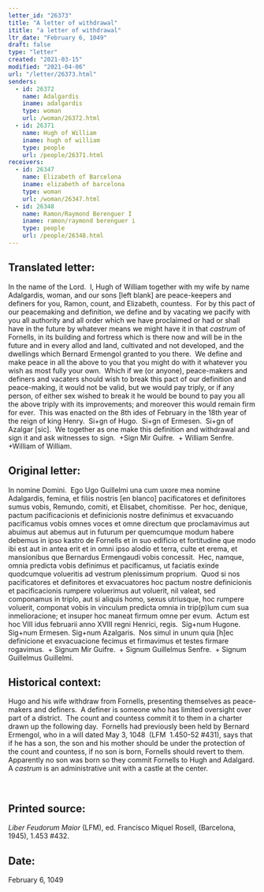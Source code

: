 ```yaml
---
letter_id: "26373"
title: "A letter of withdrawal"
ititle: "a letter of withdrawal"
ltr_date: "February 6, 1049"
draft: false
type: "letter"
created: "2021-03-15"
modified: "2021-04-06"
url: "/letter/26373.html"
senders:
  - id: 26372
    name: Adalgardis
    iname: adalgardis
    type: woman
    url: /woman/26372.html
  - id: 26371
    name: Hugh of William
    iname: hugh of william
    type: people
    url: /people/26371.html
receivers:
  - id: 26347
    name: Elizabeth of Barcelona
    iname: elizabeth of barcelona
    type: woman
    url: /woman/26347.html
  - id: 26348
    name: Ramon/Raymond Berenguer I
    iname: ramon/raymond berenguer i
    type: people
    url: /people/26348.html
---
```

<h2> Translated letter:</h2><p>In the name of the Lord.&nbsp; I, Hugh of William together with my wife by name Adalgardis, woman, and our sons [left blank] are peace-keepers and definers for you, Ramon, count, and Elizabeth, countess.&nbsp; For by this pact of our peacemaking and definition, we define and by vacating we pacify with you all authority and all order which we have proclaimed or had or shall have in the future by whatever means we might have it in that <em>castrum</em> of Fornells, in its building and fortress which is there now and will be in the future and in every allod and land, cultivated and not developed, and the dwellings which Bernard Ermengol granted to you there.&nbsp; We define and make peace in all the above to you that you might do with it whatever you wish as most fully your own.&nbsp; Which if we (or anyone), peace-makers and definers and vacaters should wish to break this pact of our definition and peace-making, it would not be valid, but we would pay triply, or if any person, of either sex wished to break it he would be bound to pay you all the above triply with its improvements; and moreover this would remain firm for ever.&nbsp; This was enacted on the 8th ides of February in the 18th year of the reign of king Henry.&nbsp; Si+gn of Hugo.&nbsp; Si+gn of Ermesen.&nbsp; Si+gn of Azalgar [sic].&nbsp; We together as one make this definition and withdrawal and sign it and ask witnesses to sign.&nbsp; +Sign Mir Guifre.&nbsp; + William Senfre.&nbsp; +William of William.</p><h2 class="mt-4"> Original letter:</h2><p>In nomine Domini.&nbsp; Ego Ugo Guillelmi una cum uxore mea nomine Adalgardis, femina, et filiis nostris [en blanco] pacificatores et definitores sumus vobis, Remundo, comiti, et Elisabet, chomitisse.&nbsp; Per hoc, denique, pactum pacificacionis et definicionis nostre definimus et exvacuando pacificamus vobis omnes voces et omne directum que proclamavimus aut abuimus aut abemus aut in futurum per quemcumque modum habere debemus in ipso kastro de Fornells et in suo edificio et fortitudine que modo ibi est aut in antea erit et in omni ipso alodio et terra, culte et erema, et mansionibus que Bernardus Ermengaudi vobis concessit.&nbsp; Hec, namque, omnia predicta vobis definimus et pacificamus, ut faciatis exinde quodcumque volueritis ad vestrum plenissimum proprium.&nbsp; Quod si nos pacificatores et definitores et exvacuatores hoc pactum nostre definicionis et pacificacionis rumpere voluerimus aut voluerit, nil valeat, sed componamus in triplo, aut si aliquis homo, sexus utriusque, hoc rumpere voluerit, componat vobis in vinculum predicta omnia in trip(p)lum cum sua inmelioracione; et insuper hoc maneat firmum omne per evum.&nbsp; Actum est hoc VIII idus februarii anno XVIII regni Henrici, regis.&nbsp; Sig+num Hugone.&nbsp; Sig+num Ermesen. Sig+num Azalgaris.&nbsp; Nos simul in unum quia [h]ec definicione et exvacuacione fecimus et firmavimus et testes firmare rogavimus.&nbsp; + Signum Mir Guifre.&nbsp; + Signum Guillelmus Senfre.&nbsp; + Signum Guillelmus Guillelmi.</p><h2 class="mt-4"> Historical context:</h2><p>Hugo and his wife withdraw from Fornells, presenting themselves as peace-makers and definers.&nbsp; A definer is someone who has limited oversight over part of a district.&nbsp; The count and countess commit it to them in a charter drawn up the following day.&nbsp; Fornells had previously been held by Bernard Ermengol, who in a will dated May 3, 1048&nbsp;&nbsp;(LFM&nbsp;&nbsp;1.450-52 #431), says that if he has a son, the son and his mother should be under the protection of the count and countess, if no son is born, Fornells should revert to them.&nbsp; Apparently no son was born so they commit Fornells to Hugh and Adalgard.&nbsp; A <em>castrum</em> is an administrative unit with a castle at the center.</p><p>&nbsp;</p><h2 class="mt-4"> Printed source:</h2><p><i>Liber Feudorum Maior</i> (LFM), ed. Francisco Miquel Rosell, (Barcelona, 1945), 1.453 #432.&nbsp;</p><h2 class="mt-4"> Date:</h2>February 6, 1049